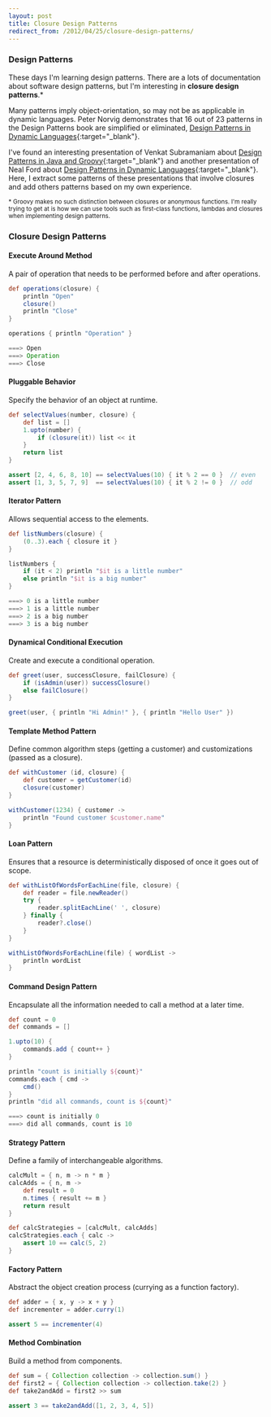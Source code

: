 ```yaml
---
layout: post
title: Closure Design Patterns
redirect_from: /2012/04/25/closure-design-patterns/
---
```


### Design Patterns

These days I'm learning design patterns. There are a lots of documentation
about software design patterns, but I'm interesting in **closure design
patterns**.*

Many patterns imply object-orientation, so may not be as applicable in dynamic
languages. Peter Norvig demonstrates that 16 out of 23 patterns in the Design
Patterns book are simplified or eliminated, [Design Patterns in Dynamic
Languages][1]{:target="_blank"}.

I've found an interesting presentation of Venkat Subramaniam about [Design
Patterns in Java and Groovy][2]{:target="_blank"} and another presentation of Neal Ford about
[Design Patterns in Dynamic Languages][3]{:target="_blank"}. Here, I extract some patterns of
these presentations that involve closures and add others patterns based on my
own experience.

<sup>\* Groovy makes no such distinction between closures or anonymous functions.
I'm really trying to get at is how we can use tools such as first-class
functions, lambdas and closures when implementing design patterns.</sup>


### Closure Design Patterns

#### Execute Around Method

A pair of operation that needs to be performed before and after operations.

```groovy
def operations(closure) {
    println "Open"
    closure()
    println "Close"
}

operations { println "Operation" }

===> Open
===> Operation
===> Close
```


#### Pluggable Behavior

Specify the behavior of an object at runtime.

```groovy
def selectValues(number, closure) {
    def list = []
    1.upto(number) {
        if (closure(it)) list << it
    }
    return list
}

assert [2, 4, 6, 8, 10] == selectValues(10) { it % 2 == 0 }  // even
assert [1, 3, 5, 7, 9]  == selectValues(10) { it % 2 != 0 }  // odd
```


#### Iterator Pattern

Allows sequential access to the elements.

```groovy
def listNumbers(closure) {
    (0..3).each { closure it }
}

listNumbers {
    if (it < 2) println "$it is a little number"
    else println "$it is a big number"
}

===> 0 is a little number
===> 1 is a little number
===> 2 is a big number
===> 3 is a big number
```


#### Dynamical Conditional Execution

Create and execute a conditional operation.

```groovy
def greet(user, successClosure, failClosure) {
    if (isAdmin(user)) successClosure()
    else failClosure()
}

greet(user, { println "Hi Admin!" }, { println "Hello User" })
```


#### Template Method Pattern

Define common algorithm steps (getting a customer) and customizations (passed as a closure).

```groovy
def withCustomer (id, closure) {
    def customer = getCustomer(id)
    closure(customer)
}

withCustomer(1234) { customer ->
    println "Found customer $customer.name"
}
```


#### Loan Pattern

Ensures that a resource is deterministically disposed of once it goes out of scope.

```groovy
def withListOfWordsForEachLine(file, closure) {
    def reader = file.newReader()
    try {
        reader.splitEachLine(' ', closure)
    } finally {
        reader?.close()
    }
}

withListOfWordsForEachLine(file) { wordList ->
    println wordList
}
```


#### Command Design Pattern

Encapsulate all the information needed to call a method at a later time.

```groovy
def count = 0
def commands = []

1.upto(10) {
    commands.add { count++ }
}

println "count is initially ${count}"
commands.each { cmd ->
    cmd()
}
println "did all commands, count is ${count}"

===> count is initially 0
===> did all commands, count is 10
```


#### Strategy Pattern

Define a family of interchangeable algorithms.

```groovy
calcMult = { n, m -> n * m }
calcAdds = { n, m ->
    def result = 0
    n.times { result += m }
    return result
}

def calcStrategies = [calcMult, calcAdds]
calcStrategies.each { calc ->
    assert 10 == calc(5, 2)
}
```


#### Factory Pattern

Abstract the object creation process (currying as a function factory).

```groovy
def adder = { x, y -> x + y }
def incrementer = adder.curry(1)

assert 5 == incrementer(4)
```


#### Method Combination

Build a method from components.

```groovy
def sum = { Collection collection -> collection.sum() }
def first2 = { Collection collection -> collection.take(2) }
def take2andAdd = first2 >> sum

assert 3 == take2andAdd([1, 2, 3, 4, 5])
```


[1]: http://norvig.com/design-patterns/
[2]: http://www.agiledeveloper.com/presentations/design_patterns_in_java_and_groovy.pdf
[3]: http://assets.en.oreilly.com/1/event/27/_Design%20Patterns_%20in%20Dynamic%20Languages%20Presentation.pdf
